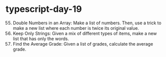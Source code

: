 # typescript-day-19
55. Double Numbers in an Array: Make a list of numbers. Then, use a trick to make a new list where each number is twice its original value.
56. Keep Only Strings: Given a mix of different types of items, make a new list that has only the words.
57. Find the Average Grade: Given a list of grades, calculate the average grade.
